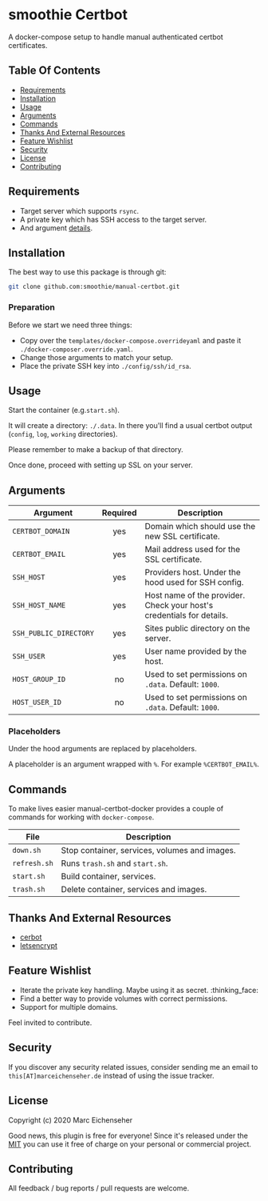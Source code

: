 # smoothie Certbot

A docker-compose setup to handle manual authenticated certbot certificates.

## Table Of Contents

* [Requirements](#requirements)
* [Installation](#installation)
* [Usage](#usage)
* [Arguments](#arguments)
* [Commands](#commands)
* [Thanks And External Resources](#thanks-and-external-resources)
* [Feature Wishlist](#feature-wishlist)
* [Security](#security)
* [License](#license)
* [Contributing](#contributing)

## Requirements

- Target server which supports `rsync`.
- A private key which has SSH access to the target server.
- And argument [details](#arguments).

## Installation

The best way to use this package is through git:

```BASH
git clone github.com:smoothie/manual-certbot.git
```

### Preparation

Before we start we need three things:

- Copy over the `templates/docker-compose.overrideyaml` and paste it `./docker-composer.override.yaml`.
- Change those arguments to match your setup.
- Place the private SSH key into `./config/ssh/id_rsa`.

## Usage

Start the container (e.g.`start.sh`).

It will create a directory: `./.data`. In there you'll find a usual certbot output (`config`, `log`, `working` directories). 

Please remember to make a backup of that directory. 

Once done, proceed with setting up SSL on your server.

## Arguments

| Argument                  | Required   | Description                                                           |
| ------------------------- |:----------:| --------------------------------------------------------------------- |
| `CERTBOT_DOMAIN`          | yes        | Domain which should use the new SSL certificate.                      |
| `CERTBOT_EMAIL`           | yes        | Mail address used for the SSL certificate.                            |
| `SSH_HOST`                | yes        | Providers host. Under the hood used for SSH config.                   |
| `SSH_HOST_NAME`           | yes        | Host name of the provider. Check your host's credentials for details. |
| `SSH_PUBLIC_DIRECTORY`    | yes        | Sites public directory on the server.                                 |
| `SSH_USER`                | yes        | User name provided by the host.                                       |
| `HOST_GROUP_ID`           | no         | Used to set permissions on `.data`. Default: `1000`.                  |
| `HOST_USER_ID`            | no         | Used to set permissions on `.data`. Default: `1000`.                  |

### Placeholders

Under the hood arguments are replaced by placeholders.

A placeholder is an argument wrapped with `%`. For example `%CERTBOT_EMAIL%`.

## Commands

To make lives easier manual-certbot-docker provides a couple of commands for working with `docker-compose`.

| File          | Description   |
| ------------- |---------------|
| `down.sh`     | Stop container, services, volumes and images. |
| `refresh.sh`  | Runs `trash.sh` and `start.sh`.               |
| `start.sh`    | Build container, services.                    |
| `trash.sh`    | Delete container, services and images.        |

## Thanks And External Resources

- [cerbot](https://certbot.eff.org/docs/man/certbot.html)
- [letsencrypt](https://letsencrypt.org/)

## Feature Wishlist

- Iterate the private key handling. Maybe using it as secret. :thinking_face:
- Find a better way to provide volumes with correct permissions.
- Support for multiple domains.

Feel invited to contribute.

## Security

If you discover any security related issues, consider sending me an email to `this[AT]marceichenseher.de` instead of using the issue tracker.

## License

Copyright (c) 2020 Marc Eichenseher

Good news, this plugin is free for everyone! Since it's released under the [MIT](LICENSE) you can use it free of charge on your personal or commercial project.

## Contributing

All feedback / bug reports / pull requests are welcome.
